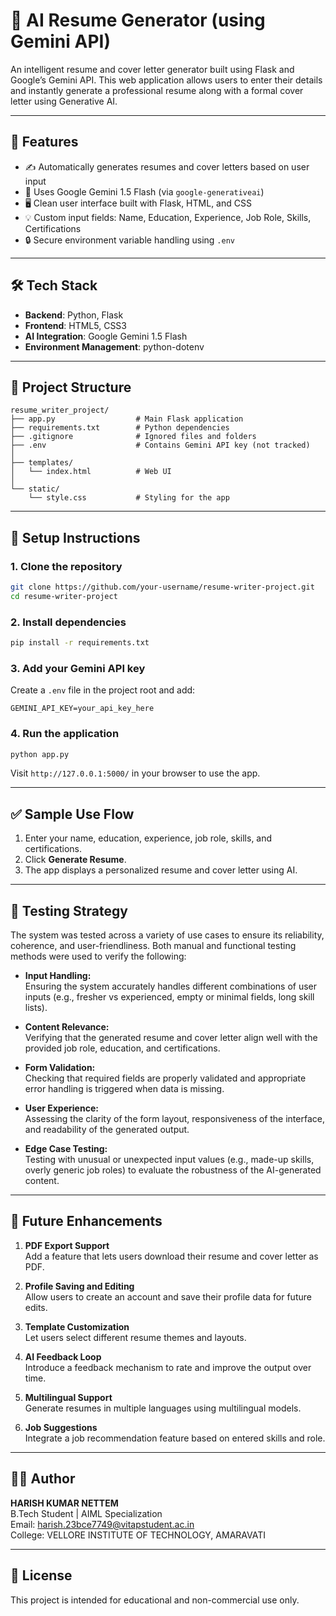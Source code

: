 # 🧠 AI Resume Generator (using Gemini API)

An intelligent resume and cover letter generator built using Flask and Google’s Gemini API. This web application allows users to enter their details and instantly generate a professional resume along with a formal cover letter using Generative AI.

---

## 🚀 Features

- ✍️ Automatically generates resumes and cover letters based on user input  
- 🧠 Uses Google Gemini 1.5 Flash (via `google-generativeai`)  
- 🖥️ Clean user interface built with Flask, HTML, and CSS  
- 💡 Custom input fields: Name, Education, Experience, Job Role, Skills, Certifications  
- 🔒 Secure environment variable handling using `.env`  

---

## 🛠️ Tech Stack

- **Backend**: Python, Flask  
- **Frontend**: HTML5, CSS3  
- **AI Integration**: Google Gemini 1.5 Flash  
- **Environment Management**: python-dotenv  

---

## 📂 Project Structure

```text
resume_writer_project/
├── app.py                  # Main Flask application
├── requirements.txt        # Python dependencies
├── .gitignore              # Ignored files and folders
├── .env                    # Contains Gemini API key (not tracked)
│
├── templates/
│   └── index.html          # Web UI
│
└── static/
    └── style.css           # Styling for the app
```

---

## 🔧 Setup Instructions

### 1. Clone the repository

```bash
git clone https://github.com/your-username/resume-writer-project.git
cd resume-writer-project
```

### 2. Install dependencies

```bash
pip install -r requirements.txt
```

### 3. Add your Gemini API key

Create a `.env` file in the project root and add:

```env
GEMINI_API_KEY=your_api_key_here
```

### 4. Run the application

```bash
python app.py
```

Visit `http://127.0.0.1:5000/` in your browser to use the app.

---

## ✅ Sample Use Flow

1. Enter your name, education, experience, job role, skills, and certifications.  
2. Click **Generate Resume**.  
3. The app displays a personalized resume and cover letter using AI.  

---

## 🧪 Testing Strategy

The system was tested across a variety of use cases to ensure its reliability, coherence, and user-friendliness. Both manual and functional testing methods were used to verify the following:

- **Input Handling:**  
  Ensuring the system accurately handles different combinations of user inputs (e.g., fresher vs experienced, empty or minimal fields, long skill lists).

- **Content Relevance:**  
  Verifying that the generated resume and cover letter align well with the provided job role, education, and certifications.

- **Form Validation:**  
  Checking that required fields are properly validated and appropriate error handling is triggered when data is missing.

- **User Experience:**  
  Assessing the clarity of the form layout, responsiveness of the interface, and readability of the generated output.

- **Edge Case Testing:**  
  Testing with unusual or unexpected input values (e.g., made-up skills, overly generic job roles) to evaluate the robustness of the AI-generated content.

---

## 🔮 Future Enhancements

1. **PDF Export Support**  
   Add a feature that lets users download their resume and cover letter as PDF.

2. **Profile Saving and Editing**  
   Allow users to create an account and save their profile data for future edits.

3. **Template Customization**  
   Let users select different resume themes and layouts.

4. **AI Feedback Loop**  
   Introduce a feedback mechanism to rate and improve the output over time.

5. **Multilingual Support**  
   Generate resumes in multiple languages using multilingual models.

6. **Job Suggestions**  
   Integrate a job recommendation feature based on entered skills and role.

---

## 👨‍💻 Author

**HARISH KUMAR NETTEM**  
B.Tech Student | AIML Specialization  
Email: harish.23bce7749@vitapstudent.ac.in  
College: VELLORE INSTITUTE OF TECHNOLOGY, AMARAVATI

---

## 📄 License

This project is intended for educational and non-commercial use only.
